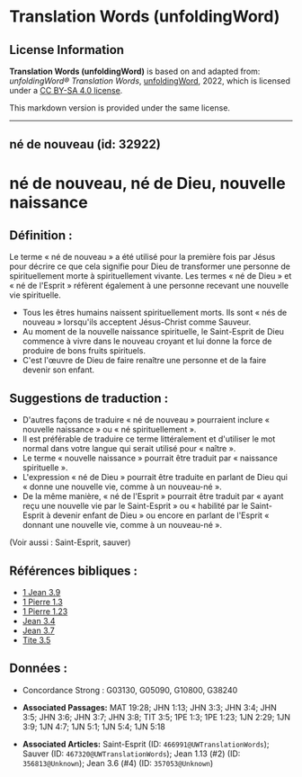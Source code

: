# Translation Words (unfoldingWord)

## License Information

**Translation Words (unfoldingWord)** is based on and adapted from: _unfoldingWord® Translation Words_, [unfoldingWord](https://unfoldingword.org/utw), 2022, which is licensed under a [CC BY-SA 4.0 license](https://creativecommons.org/licenses/by-sa/4.0/legalcode.en).

This markdown version is provided under the same license.



--------------------------------

## né de nouveau (id: 32922)

né de nouveau, né de Dieu, nouvelle naissance
=============================================

Définition :
------------

Le terme « né de nouveau » a été utilisé pour la première fois par Jésus pour décrire ce que cela signifie pour Dieu de transformer une personne de spirituellement morte à spirituellement vivante. Les termes « né de Dieu » et « né de l'Esprit » réfèrent également à une personne recevant une nouvelle vie spirituelle.

* Tous les êtres humains naissent spirituellement morts. Ils sont « nés de nouveau » lorsqu'ils acceptent Jésus\-Christ comme Sauveur.
* Au moment de la nouvelle naissance spirituelle, le Saint\-Esprit de Dieu commence à vivre dans le nouveau croyant et lui donne la force de produire de bons fruits spirituels.
* C'est l'œuvre de Dieu de faire renaître une personne et de la faire devenir son enfant.

Suggestions de traduction :
---------------------------

* D'autres façons de traduire « né de nouveau » pourraient inclure « nouvelle naissance » ou « né spirituellement ».
* Il est préférable de traduire ce terme littéralement et d'utiliser le mot normal dans votre langue qui serait utilisé pour « naître ».
* Le terme « nouvelle naissance » pourrait être traduit par « naissance spirituelle ».
* L'expression « né de Dieu » pourrait être traduite en parlant de Dieu qui « donne une nouvelle vie, comme à un nouveau\-né ».
* De la même manière, « né de l'Esprit » pourrait être traduit par « ayant reçu une nouvelle vie par le Saint\-Esprit » ou « habilité par le Saint\-Esprit à devenir enfant de Dieu » ou encore en parlant de l'Esprit « donnant une nouvelle vie, comme à un nouveau\-né ».

(Voir aussi : Saint\-Esprit, sauver)

Références bibliques :
----------------------

* [1 Jean 3\.9](https://ref.ly/1John3:9)
* [1 Pierre 1\.3](https://ref.ly/1Pet1:3)
* [1 Pierre 1\.23](https://ref.ly/1Pet1:23)
* [Jean 3\.4](https://ref.ly/John3:4)
* [Jean 3\.7](https://ref.ly/John3:7)
* [Tite 3\.5](https://ref.ly/Titus3:5)

Données :
---------

* Concordance Strong : G03130, G05090, G10800, G38240

* **Associated Passages:** MAT 19:28; JHN 1:13; JHN 3:3; JHN 3:4; JHN 3:5; JHN 3:6; JHN 3:7; JHN 3:8; TIT 3:5; 1PE 1:3; 1PE 1:23; 1JN 2:29; 1JN 3:9; 1JN 4:7; 1JN 5:1; 1JN 5:4; 1JN 5:18
* **Associated Articles:** Saint-Esprit (ID: `466991@UWTranslationWords`); Sauver (ID: `467320@UWTranslationWords`); Jean 1.13 (#2) (ID: `356813@Unknown`); Jean 3.6 (#4) (ID: `357053@Unknown`)

